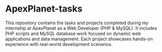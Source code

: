 # ApexPlanet-tasks
This repository contains the tasks and projects completed during my internship at ApexPlanet as a Web Developer (PHP &amp; MySQL). It includes PHP scripts and MySQL database work focused on dynamic web applications and data management. Each project showcases hands-on experience with real-world development scenarios.

